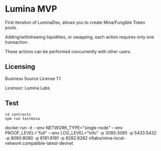 # Lumina MVP

First iteration of LuminaDex, allows you to create Mina/Fungible Token pools.

Adding/withdrawing liquidities, or swapping, each action requires only one transaction.

These actions can be performed concurrently with other users.

## Licensing

Business Source License 1.1

Licensor: Lumina Labs

## Test

```
cd contracts
npm run testmina
```

docker run -it   --env NETWORK_TYPE="single-node"  --env PROOF_LEVEL="full"   --env LOG_LEVEL="Info"   -p 3085:3085  -p 5433:5432  -p 8080:8080 -p 8181:8181 -p 8282:8282 o1labs/mina-local-network:compatible-latest-devnet

